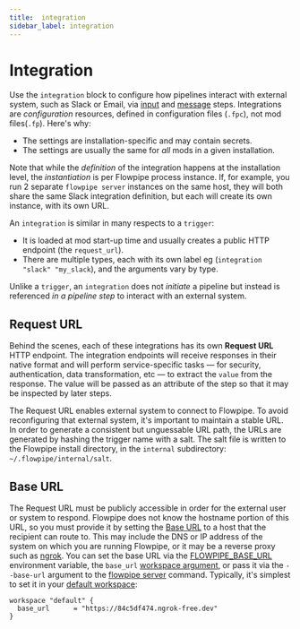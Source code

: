 ```yaml
---
title:  integration
sidebar_label: integration
---
```



# Integration

Use the `integration` block to configure how pipelines interact with external system, such as Slack or Email, via [input](/docs/flowpipe-hcl/step/input) and [message](/docs/flowpipe-hcl/step/message) steps. Integrations are *configuration* resources, defined in configuration files (`.fpc`), not mod files(`.fp`).  Here's why:
- The settings are installation-specific and may contain secrets.
- The settings are usually the same for *all* mods in a given installation.

Note that while the *definition* of the integration happens at the installation level, the *instantiation* is per Flowpipe process instance.  If, for example, you run 2 separate `flowpipe server` instances on the same host, they will both share the same Slack integration definition, but each will create its own instance, with its own URL.

An `integration` is similar in many respects to a `trigger`:
- It is loaded at mod start-up time and usually creates a public HTTP endpoint (the `request_url`).
- There are multiple types, each with its own label eg (`integration "slack" "my_slack`), and the arguments vary by type.

Unlike a `trigger`, an `integration` does not *initiate* a pipeline but instead is referenced *in a pipeline step* to interact with an external system.

## Request URL
Behind the scenes, each of these integrations has its own **Request URL** HTTP endpoint.  The integration endpoints will receive responses in their native format and will perform service-specific tasks — for security, authentication, data transformation, etc — to extract the `value` from the response.  The value will be passed as an attribute of the step so that it may be inspected by later steps. 

The Request URL enables external system to connect to Flowpipe. To avoid reconfiguring that external system, it's important to maintain a stable URL. In order to generate a consistent but unguessable URL path, the URLs are generated by hashing the trigger name with a salt.  The salt file is written to the Flowpipe install directory, in the `internal` subdirectory: `~/.flowpipe/internal/salt`.  

## Base URL
The Request URL must be publicly accessible in order for the external user or system to respond.  Flowpipe does not know the hostname portion of this URL, so you must provide it by setting the [Base URL](/docs/reference/env-vars/flowpipe_base_url) to a host that the recipient can route to.  This may include the DNS or IP address of the system on which you are running Flowpipe, or it may be a reverse proxy such as [ngrok](https://ngrok.com/). You can set the base URL via the [FLOWPIPE_BASE_URL](/docs/reference/env-vars/flowpipe_base_url) environment variable, the `base_url` [workspace argument](/docs/reference/config-files/workspace), or pass it via the `--base-url` argument to the [flowpipe server](/docs/reference/cli/server) command.  Typically, it's simplest to set it in your [default workspace](http://localhost:3000/docs/run/workspaces#using-workspaces):

```hcl
workspace "default" {
  base_url      = "https://84c5df474.ngrok-free.dev"
}
```

